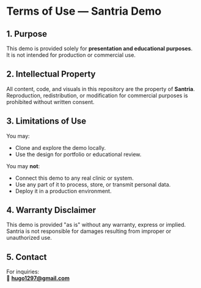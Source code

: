 # Terms of Use — Santria Demo

## 1. Purpose
This demo is provided solely for **presentation and educational purposes**.  
It is not intended for production or commercial use.

## 2. Intellectual Property
All content, code, and visuals in this repository are the property of **Santria**.  
Reproduction, redistribution, or modification for commercial purposes is prohibited without written consent.

## 3. Limitations of Use
You may:
- Clone and explore the demo locally.  
- Use the design for portfolio or educational review.  

You may **not**:
- Connect this demo to any real clinic or system.  
- Use any part of it to process, store, or transmit personal data.  
- Deploy it in a production environment.

## 4. Warranty Disclaimer
This demo is provided "as is" without any warranty, express or implied.  
Santria is not responsible for damages resulting from improper or unauthorized use.

## 5. Contact
For inquiries:  
📧 **hugo1297@gmail.com**
